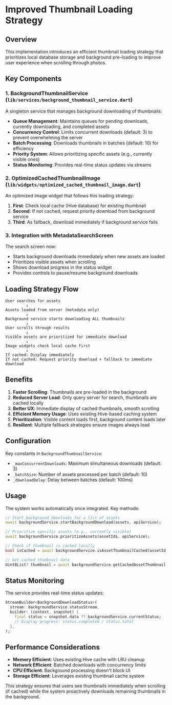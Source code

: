 # Improved Thumbnail Loading Strategy

## Overview

This implementation introduces an efficient thumbnail loading strategy that prioritizes local database storage and background pre-loading to improve user experience when scrolling through photos.

## Key Components

### 1. BackgroundThumbnailService (`lib/services/background_thumbnail_service.dart`)

A singleton service that manages background downloading of thumbnails:

- **Queue Management**: Maintains queues for pending downloads, currently downloading, and completed assets
- **Concurrency Control**: Limits concurrent downloads (default: 3) to prevent overwhelming the server
- **Batch Processing**: Downloads thumbnails in batches (default: 10) for efficiency
- **Priority System**: Allows prioritizing specific assets (e.g., currently visible ones)
- **Status Monitoring**: Provides real-time status updates via streams

### 2. OptimizedCachedThumbnailImage (`lib/widgets/optimized_cached_thumbnail_image.dart`)

An optimized image widget that follows this loading strategy:

1. **First**: Check local cache (Hive database) for existing thumbnail
2. **Second**: If not cached, request priority download from background service
3. **Third**: As fallback, download immediately if background service fails

### 3. Integration with MetadataSearchScreen

The search screen now:

- Starts background downloads immediately when new assets are loaded
- Prioritizes visible assets when scrolling
- Shows download progress in the status widget
- Provides controls to pause/resume background downloads

## Loading Strategy Flow

```
User searches for assets
         ↓
Assets loaded from server (metadata only)
         ↓
Background service starts downloading ALL thumbnails
         ↓
User scrolls through results
         ↓
Visible assets are prioritized for immediate download
         ↓
Image widgets check local cache first
         ↓
If cached: Display immediately
If not cached: Request priority download + fallback to immediate download
```

## Benefits

1. **Faster Scrolling**: Thumbnails are pre-loaded in the background
2. **Reduced Server Load**: Only query server for search, thumbnails are cached locally
3. **Better UX**: Immediate display of cached thumbnails, smooth scrolling
4. **Efficient Memory Usage**: Uses existing Hive-based caching system
5. **Prioritization**: Visible content loads first, background content loads later
6. **Resilient**: Multiple fallback strategies ensure images always load

## Configuration

Key constants in `BackgroundThumbnailService`:

- `_maxConcurrentDownloads`: Maximum simultaneous downloads (default: 3)
- `_batchSize`: Number of assets processed per batch (default: 10)
- `_downloadDelay`: Delay between batches (default: 100ms)

## Usage

The system works automatically once integrated. Key methods:

```dart
// Start background downloads for a list of assets
await backgroundService.startBackgroundDownload(assets, apiService);

// Prioritize specific assets (e.g., currently visible)
await backgroundService.prioritizeAssets(assetIds, apiService);

// Check if thumbnail is cached locally
bool isCached = await backgroundService.isAssetThumbnailCached(assetId, apiService);

// Get cached thumbnail data
Uint8List? thumbnail = await backgroundService.getCachedAssetThumbnail(assetId, apiService);
```

## Status Monitoring

The service provides real-time status updates:

```dart
StreamBuilder<BackgroundDownloadStatus>(
  stream: backgroundService.statusStream,
  builder: (context, snapshot) {
    final status = snapshot.data ?? backgroundService.currentStatus;
    // Display progress: status.completed / status.total
  },
);
```

## Performance Considerations

- **Memory Efficient**: Uses existing Hive cache with LRU cleanup
- **Network Efficient**: Batched downloads with concurrency limits
- **CPU Efficient**: Background processing doesn't block UI
- **Storage Efficient**: Leverages existing thumbnail cache system

This strategy ensures that users see thumbnails immediately when scrolling (if cached) while the system proactively downloads remaining thumbnails in the background. 